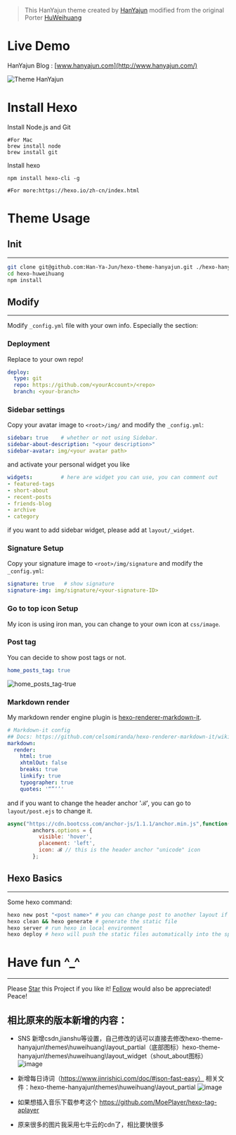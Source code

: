 > This HanYajun theme created by [HanYajun](http://www.huweihuang.com/) modified from the original Porter [HuWeihuang](https://github.com/huweihuang/hexo-theme-huweihuang)

# Live Demo

HanYajun Blog : [www.hanyajun.com](http://www.hanyajun.com/)

![Theme HanYajun](http://cdn.hanyajun.com/hanyajun_blog.png)

# Install Hexo

Install Node.js  and Git

```shell
#For Mac
brew install node
brew install git
```

Install hexo

```shell
npm install hexo-cli -g

#For more:https://hexo.io/zh-cn/index.html
```

# Theme Usage

## Init

---
```bash
git clone git@github.com:Han-Ya-Jun/hexo-theme-hanyajun.git ./hexo-hanyajun
cd hexo-huweihuang
npm install
```

## Modify
---
Modify `_config.yml` file with your own info.
Especially the section:
### Deployment
Replace to your own repo!
```yml
deploy:
  type: git
  repo: https://github.com/<yourAccount>/<repo>
  branch: <your-branch>
```

### Sidebar settings
Copy your avatar image to `<root>/img/` and modify the `_config.yml`:
```yml
sidebar: true    # whether or not using Sidebar.
sidebar-about-description: "<your description>"
sidebar-avatar: img/<your avatar path>
```
and activate your personal widget you like
```yml
widgets:         # here are widget you can use, you can comment out
- featured-tags
- short-about
- recent-posts
- friends-blog
- archive
- category
```
if you want to add sidebar widget, please add at `layout/_widget`.
### Signature Setup
Copy your signature image to `<root>/img/signature` and modify the `_config.yml`:
```yml
signature: true   # show signature
signature-img: img/signature/<your-signature-ID>
```
### Go to top icon Setup
My icon is using iron man, you can change to your own icon at `css/image`.

### Post tag
You can decide to show post tags or not.
```yml
home_posts_tag: true
```

![home_posts_tag-true](http://cdn.hanyajun.com/demo.png)
### Markdown render
My markdown render engine plugin is [hexo-renderer-markdown-it](https://github.com/celsomiranda/hexo-renderer-markdown-it).
```yml
# Markdown-it config
## Docs: https://github.com/celsomiranda/hexo-renderer-markdown-it/wiki
markdown:
  render:
    html: true
    xhtmlOut: false
    breaks: true
    linkify: true
    typographer: true
    quotes: '“”‘’'
```
and if you want to change the header anchor 'ℬ', you can go to `layout/post.ejs` to change it.
```javascript
async("https://cdn.bootcss.com/anchor-js/1.1.1/anchor.min.js",function(){
        anchors.options = {
          visible: 'hover',
          placement: 'left',
          icon: ℬ // this is the header anchor "unicode" icon
        };
```

## Hexo Basics
---
Some hexo command:
```bash
hexo new post "<post name>" # you can change post to another layout if you want
hexo clean && hexo generate # generate the static file
hexo server # run hexo in local environment
hexo deploy # hexo will push the static files automatically into the specific branch(gh-pages) of your repo!
```
# Have fun ^_^ 
---
<!-- Place this tag in your head or just before your close body tag. -->
<script async defer src="https://buttons.github.io/buttons.js"></script>
<!-- Place this tag where you want the button to render. -->
Please <a class="github-button" href="https://github.com/Han-Ya-Jun/hexo-theme-hanyajun" data-icon="octicon-star" aria-label="Star huweihuang/hexo-theme-huweihuang on GitHub">Star</a> this Project if you like it! <a class="github-button" href="https://github.com/Han-Ya-Jun" aria-label="Follow @hanyajun on GitHub">Follow</a> would also be appreciated!
Peace!
## 相比原来的版本新增的内容：
- SNS 新增csdn,jianshu等设置，自己修改的话可以直接去修改hexo-theme-hanyajun\themes\huweihuang\layout\_partial（底部图标）hexo-theme-hanyajun\themes\huweihuang\layout\_widget（shout_about图标）
![image](http://cdn.hanyajun.com/demo2.png)
- 新增每日诗词（https://www.jinrishici.com/doc/#json-fast-easy）
 相关文件：hexo-theme-hanyajun\themes\huweihuang\layout\_partial
 ![image](http://cdn.hanyajun.com/demo3.png)

- 如果想插入音乐下载参考这个
https://github.com/MoePlayer/hexo-tag-aplayer
- 原来很多的图片我采用七牛云的cdn了，相比要快很多
